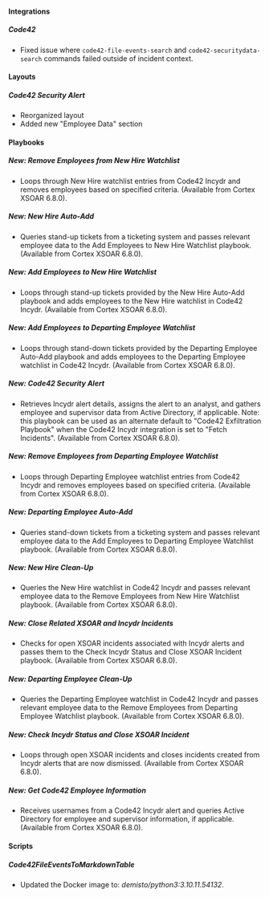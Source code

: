 #### Integrations

##### Code42
- Fixed issue where `code42-file-events-search` and `code42-securitydata-search` commands failed outside of incident context.

#### Layouts

##### Code42 Security Alert

- Reorganized layout
- Added new "Employee Data" section

#### Playbooks

##### New: Remove Employees from New Hire Watchlist

- Loops through New Hire watchlist entries from Code42 Incydr and removes employees based on specified criteria. (Available from Cortex XSOAR 6.8.0).

##### New: New Hire Auto-Add

- Queries stand-up tickets from a ticketing system and passes relevant employee data to the Add Employees to New Hire Watchlist playbook. (Available from Cortex XSOAR 6.8.0).

##### New: Add Employees to New Hire Watchlist

- Loops through stand-up tickets provided by the New Hire Auto-Add playbook and adds employees to the New Hire watchlist in Code42 Incydr. (Available from Cortex XSOAR 6.8.0).

##### New: Add Employees to Departing Employee Watchlist

- Loops through stand-down tickets provided by the Departing Employee Auto-Add playbook and adds employees to the Departing Employee watchlist in Code42 Incydr. (Available from Cortex XSOAR 6.8.0).

##### New: Code42 Security Alert

- Retrieves Incydr alert details, assigns the alert to an analyst, and gathers employee and supervisor data from Active Directory, if applicable. Note: this playbook can be used as an alternate default to "Code42 Exfiltration Playbook" when the Code42 Incydr integration is set to "Fetch Incidents". (Available from Cortex XSOAR 6.8.0).

##### New: Remove Employees from Departing Employee Watchlist

- Loops through Departing Employee watchlist entries from Code42 Incydr and removes employees based on specified criteria. (Available from Cortex XSOAR 6.8.0).

##### New: Departing Employee Auto-Add

- Queries stand-down tickets from a ticketing system and passes relevant employee data to the Add Employees to Departing Employee Watchlist playbook. (Available from Cortex XSOAR 6.8.0).

##### New: New Hire Clean-Up

- Queries the New Hire watchlist in Code42 Incydr and passes relevant employee data to the Remove Employees from New Hire Watchlist playbook. (Available from Cortex XSOAR 6.8.0).

##### New: Close Related XSOAR and Incydr Incidents

- Checks for open XSOAR incidents associated with Incydr alerts and passes them to the Check Incydr Status and Close XSOAR Incident playbook. (Available from Cortex XSOAR 6.8.0).

##### New: Departing Employee Clean-Up

- Queries the Departing Employee watchlist in Code42 Incydr and passes relevant employee data to the Remove Employees from Departing Employee Watchlist playbook. (Available from Cortex XSOAR 6.8.0).

##### New: Check Incydr Status and Close XSOAR Incident

- Loops through open XSOAR incidents and closes incidents created from Incydr alerts that are now dismissed. (Available from Cortex XSOAR 6.8.0).

##### New: Get Code42 Employee Information

- Receives usernames from a Code42 Incydr alert and queries Active Directory for employee and supervisor information, if applicable. (Available from Cortex XSOAR 6.8.0).

#### Scripts

##### Code42FileEventsToMarkdownTable

- Updated the Docker image to: *demisto/python3:3.10.11.54132*.
